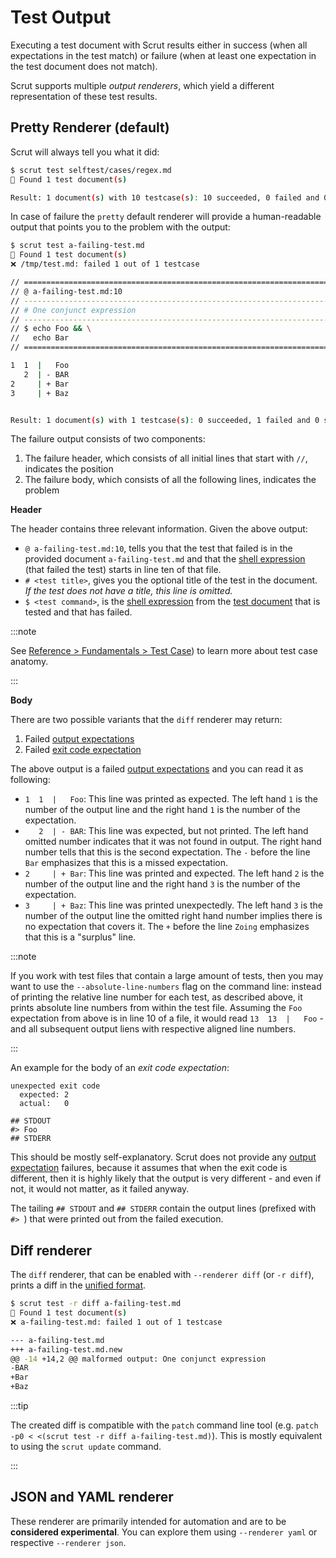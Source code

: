# Test Output

Executing a test document with Scrut results either in success (when all expectations in the test match) or failure (when at least one expectation in the test document does not match).

Scrut supports multiple *output renderers*, which yield a different representation of these test results.

## Pretty Renderer (default)

Scrut will always tell you what it did:

```bash title="Terminal"
$ scrut test selftest/cases/regex.md
🔎 Found 1 test document(s)

Result: 1 document(s) with 10 testcase(s): 10 succeeded, 0 failed and 0 skipped
```

In case of failure the `pretty` default renderer will provide a human-readable output that points you to the problem with the output:

```bash title="Terminal"
$ scrut test a-failing-test.md
🔎 Found 1 test document(s)
❌ /tmp/test.md: failed 1 out of 1 testcase

// =============================================================================
// @ a-failing-test.md:10
// -----------------------------------------------------------------------------
// # One conjunct expression
// -----------------------------------------------------------------------------
// $ echo Foo && \
//   echo Bar
// =============================================================================

1  1  |   Foo
   2  | - BAR
2     | + Bar
3     | + Baz


Result: 1 document(s) with 1 testcase(s): 0 succeeded, 1 failed and 0 skipped
```

The failure output consists of two components:

1. The failure header, which consists of all initial lines that start with `//`, indicates the position
2. The failure body, which consists of all the following lines, indicates the problem

**Header**

The header contains three relevant information. Given the above output:

- `@ a-failing-test.md:10`, tells you that the test that failed is in the provided document `a-failing-test.md` and that the [shell expression](/docs/reference/fundamentals/shell-expression/) (that failed the test) starts in line ten of that file.
- `# <test title>`, gives you the optional title of the test in the document. *If the test does not have a title, this line is omitted.*
- `$ <test command>`, is the [shell expression](/docs/reference/fundamentals/shell-expression/) from the [test document](/docs/reference/fundamentals/test-document/) that is tested and that has failed.

:::note

See [Reference > Fundamentals > Test Case](/docs/reference/fundamentals/test-case/)) to learn more about test case anatomy.

:::

**Body**

There are two possible variants that the `diff` renderer may return:

1. Failed [output expectations](/docs/reference/fundamentals/output-expectations/)
2. Failed [exit code expectation](/docs/reference/behavior/exit-codes/)

The above output is a failed [output expectations](/docs/reference/fundamentals/output-expectations/) and you can read it as following:

- `1  1  |   Foo`: This line was printed as expected. The left hand `1` is the number of the output line and the right hand `1` is the number of the expectation.
- `   2  | - BAR`: This line was expected, but not printed. The left hand omitted number indicates that it was not found in output. The right hand number tells that this is the second expectation. The `-` before the line `Bar` emphasizes that this is a missed expectation.
- `2     | + Bar`: This line was printed and expected. The left hand `2` is the number of the output line and the right hand `3` is the number of the expectation.
- `3     | + Baz`: This line was printed unexpectedly. The left hand `3` is the number of the output line the omitted right hand number implies there is no expectation that covers it. The `+` before the line `Zoing` emphasizes that this is a "surplus" line.

:::note

If you work with test files that contain a large amount of tests, then you may want to use the `--absolute-line-numbers` flag on the command line: instead of printing the relative line number for each test, as described above, it prints absolute line numbers from within the test file. Assuming the `Foo` expectation from above is in line 10 of a file, it would read `13  13  |   Foo` - and all subsequent output liens with respective aligned line numbers.

:::

An example for the body of an *exit code expectation*:

```
unexpected exit code
  expected: 2
  actual:   0

## STDOUT
#> Foo
## STDERR
```

This should be mostly self-explanatory. Scrut does not provide any [output expectation](/docs/reference/fundamentals/output-expectations/) failures, because it assumes that when the exit code is different, then it is highly likely that the output is very different - and even if not, it would not matter, as it failed anyway.

The tailing `## STDOUT` and `## STDERR` contain the output lines (prefixed with `#> `) that were printed out from the failed execution.

## Diff renderer

The `diff` renderer, that can be enabled with `--renderer diff` (or `-r diff`), prints a diff in the [unified format](https://en.wikipedia.org/wiki/Diff#Unified_format).

```bash title="Terminal"
$ scrut test -r diff a-failing-test.md
🔎 Found 1 test document(s)
❌ a-failing-test.md: failed 1 out of 1 testcase

--- a-failing-test.md
+++ a-failing-test.md.new
@@ -14 +14,2 @@ malformed output: One conjunct expression
-BAR
+Bar
+Baz
```

:::tip

The created diff is compatible with the `patch` command line tool (e.g. `patch -p0 < <(scrut test -r diff a-failing-test.md)`). This is mostly equivalent to using the `scrut update` command.

:::

## JSON and YAML renderer

These renderer are primarily intended for automation and are to be **considered experimental**.
You can explore them using `--renderer yaml` or respective `--renderer json`.
